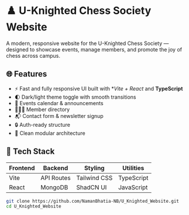 # ♟️ U-Knighted Chess Society Website

A modern, responsive website for the U-Knighted Chess Society — designed to showcase events, manage members, and promote the joy of chess across campus.

## 🌐 Features

- ⚡ Fast and fully responsive UI built with **Vite + React* and **TypeScript**
- 🌓 Dark/light theme toggle with smooth transitions
- 📅 Events calendar & announcements
- 🧑‍🤝‍🧑 Member directory
- 📬 Contact form & newsletter signup
- 🔒 Auth-ready structure
- 🧠 Clean modular architecture

## 🧱 Tech Stack

| Frontend  | Backend | Styling     | Utilities    |
|-----------|---------|-------------|--------------|
| Vite      | API Routes | Tailwind CSS | TypeScript   |
| React     | MongoDB | ShadCN UI    |  JavaScript   |


```bash
git clone https://github.com/NamanBhatia-NB/U_Knighted_Website.git
cd U_Knighted_Website
